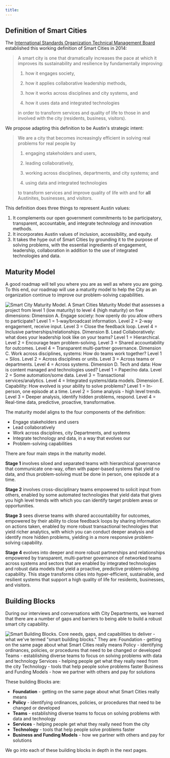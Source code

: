 ```yaml
---
title:
---
```


## Definition of Smart Cities

The [International Standards Organization Technical Management Board](https://www.iso.org/files/live/sites/isoorg/files/developing_standards/docs/en/smart_cities_report-jtc1.pdf) established this working definition of Smart Cities in 2014:

> A smart city is one that dramatically increases the pace at which it improves its sustainability and resilience by fundamentally improving:
>
> 1. how it engages society,
>
> 2. how it applies collaborative leadership methods,
>
> 3. how it works across disciplines and city systems, and
>
> 4. how it uses data and integrated technologies
>
> in order to transform services and quality of life to those in and involved with the city (residents, business, visitors).

We propose adapting this definition to be Austin's strategic intent:

> We are a city that becomes increasingly efficient in solving real problems for real people by
>
> 1. engaging stakeholders and users,
>
> 2. leading collaboratively,
>
> 3. working across disciplines, departments, and city systems; and
>
> 4. using data and integrated technologies
>
> to transform services and improve quality of life with and for **all** Austinites, businesses, and visitors.

This definition does three things to represent Austin values:

1. It complements our open government commitments to be participatory, transparent, accountable, and integrate technology and innovation methods.
2. It incorporates Austin values of inclusion, accessibility, and equity.
3. It takes the hype out of Smart Cities by grounding it to the purpose of solving problems, with the essential ingredients of engagement, leadership, collaboration in addition to the use of integrated technologies and data.

## Maturity Model

A good roadmap will tell you where you are as well as where you are going.  To this end, our roadmap will use a maturity model to help the City as an organization continue to improve our problem-solving capabilities.

![Smart City Maturity Model. A Smart Cities Maturity Model that assesses a project from level 1 (low maturity) to level 4 (high maturity) on five dimensions:
Dimension A. Engage society: how openly do you allow others to participate? Level 1 = 1-way/broadcast information. Level 2 = 2-way engagement, receive input. Level 3 = Close the feedback loop. Level 4 = Inclusive partnerships/relationships.
Dimension B. Lead Collaboratively: what does your leadership look like on your teams? Level 1 = Hierarchical. Level 2 = Encourage team problem-solving. Level 3 = Shared accountability for outcomes. Level 4 = Transparent multi-partner governance.
Dimension C. Work across disciplines, systems: How do teams work together? Level 1 = Silos. Level 2 = Across disciplines or units. Level 3 = Across teams or departments. Level 4 = Across systems.
Dimension D. Tech and data: How is content managed and technologies used? Level 1 = Paper/no data. Level 2 = Some automation/some data. Level 3 = Transactional services/analytics. Level 4 = Integrated systems/data models.
Dimension E. Capability: How evolved is your ability to solve problems? Level 1 = In-person, one episode at a time. Level 2 = Some analysis - high level trends. Level 3 = Deeper analysis, identify hidden problems, respond. Level 4 = Real-time data, predictive, proactive, transformative.](/uploads/Smart%20City%20Maturity%20Model.jpg)

The maturity model aligns to the four components of the definition:

* Engage stakeholders and users
* Lead collaboratively
* Work across disciplines, city Departments, and systems
* Integrate technology and data, in a way that evolves our
* Problem-solving capabilities

There are four main steps in the maturity model.

**Stage 1** involves siloed and separated teams with hierarchical governance that communicate one-way, often with paper-based systems that yield no data, and thus problem-solving must be done in person, one episode at a time.

**Stage 2** involves cross-disciplinary teams empowered to solicit input from others, enabled by some automated technologies that yield data that gives you high level trends with which you can identify target problem areas or opportunities.

**Stage 3** sees diverse teams with shared accountability for outcomes, empowered by their ability to close feedback loops by sharing information on actions taken, enabled by more robust transactional technologies that yield richer analytics, with which you can conduct deeper analysis and identify more hidden problems, yielding in a more responsive problem-solving capability.

**Stage 4** evolves into deeper and more robust partnerships and relationships empowered by transparent, multi-partner governance of networked teams across systems and sectors that are enabled by integrated technologies and robust data models that yield a proactive, predictive problem-solving capability. This stage transforms cities into hyper-efficient, sustainable, and resilient systems that support a high quality of life for residents, businesses, and visitors.

## Building Blocks

During our interviews and conversations with City Departments, we learned that there are a number of gaps and barriers to being able to build a robust smart city capability.

![Smart Building Blocks. Core needs, gaps, and capabilities to deliver - what we've termed "smart building blocks." They are:
Foundation - getting on the same page about what Smart Cities really means
Policy - identifying ordinances, policies, or procedures that need to be changed or developed
Teams - establishing diverse teams to focus on solving problems with data and technology
Services - helping people get what they really need from the city
Technology - tools that help people solve problems faster
Business and Funding Models - how we partner with others and pay for solutions](/uploads/Smart%20Building%20Blocks.png)

These building Blocks are:

* **Foundation** - getting on the same page about what Smart Cities really means
* **Policy** - identifying ordinances, policies, or procedures that need to be changed or developed
* **Teams** - establishing diverse teams to focus on solving problems with data and technology
* **Services** - helping people get what they really need from the city
* **Technology** - tools that help people solve problems faster
* **Business and Funding Models** - how we partner with others and pay for solutions

We go into each of these building blocks in depth in the next pages.
